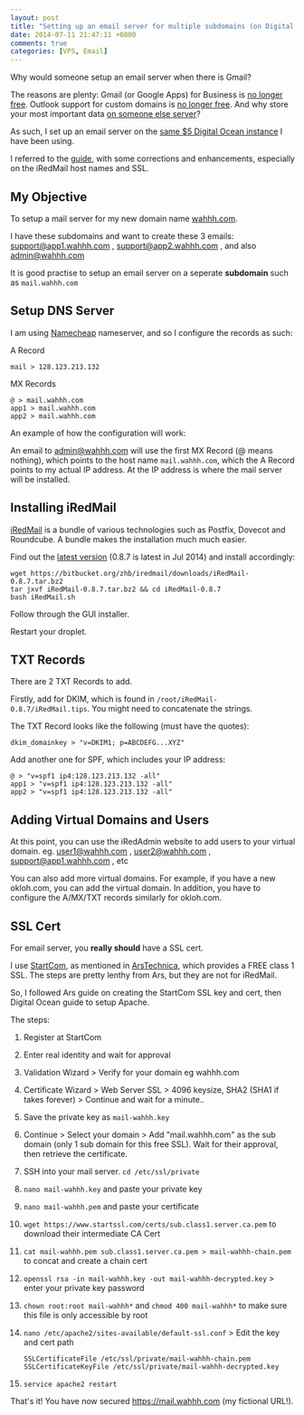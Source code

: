 ```yaml
---
layout: post
title: "Setting up an email server for multiple subdomains (on Digital Ocean)"
date: 2014-07-11 21:47:11 +0800
comments: true
categories: [VPS, Email]
---
```


Why would someone setup an email server when there is Gmail?

The reasons are plenty: Gmail (or Google Apps) for Business is [no longer free](http://lifehacker.com/5967154/what-should-i-do-now-that-google-apps-accounts-are-no-longer-free). Outlook support for custom domains is [no longer free](http://www.zdnet.com/microsoft-ends-support-for-custom-domains-in-free-email-service-7000028306/). And why store your most important data [on someone else server](http://arstechnica.com/information-technology/2014/02/how-to-run-your-own-e-mail-server-with-your-own-domain-part-1/)?

<!-- more -->

As such, I set up an email server on the [same $5 Digital Ocean instance](http://samwize.com/2014/05/16/migrating-from-shared-webhost-to-vps-for-wordpress/) I have been using.

I referred to the [guide](https://www.digitalocean.com/community/tutorials/how-to-install-iredmail-on-ubuntu-12-04-x64), with some corrections and enhancements, especially on the iRedMail host names and SSL.


## My Objective

To setup a mail server for my new domain name [wahhh.com](http://wahhh.com).

I have these subdomains and want to create these 3 emails: support@app1.wahhh.com , support@app2.wahhh.com , and also admin@wahhh.com

It is good practise to setup an email server on a seperate **subdomain** such as `mail.wahhh.com`


## Setup DNS Server

I am using [Namecheap](http://www.namecheap.com/?aff=68466) nameserver, and so I configure the records as such:

A Record

    mail > 128.123.213.132

MX Records

    @ > mail.wahhh.com
    app1 > mail.wahhh.com
    app2 > mail.wahhh.com

An example of how the configuration will work: 

An email to admin@wahhh.com will use the first MX Record (@ means nothing), which points to the host name `mail.wahhh.com`, which the A Record points to my actual IP address. At the IP address is where the mail server will be installed.


## Installing iRedMail

[iRedMail](http://www.iredmail.org/index.html) is a bundle of various technologies such as Postfix, Dovecot and Roundcube. A bundle makes the installation much much easier.

Find out the [latest version](http://www.iredmail.org/download.html) (0.8.7 is latest in Jul 2014) and install accordingly:

```
wget https://bitbucket.org/zhb/iredmail/downloads/iRedMail-0.8.7.tar.bz2
tar jxvf iRedMail-0.8.7.tar.bz2 && cd iRedMail-0.8.7
bash iRedMail.sh
```

Follow through the GUI installer.

Restart your droplet.


## TXT Records

There are 2 TXT Records to add.

Firstly, add for DKIM, which is found in `/root/iRedMail-0.8.7/iRedMail.tips`. You might need to concatenate the strings. 

The TXT Record looks like the following (must have the quotes):

```
dkim_domainkey > "v=DKIM1; p=ABCDEFG...XYZ"
```

Add another one for SPF, which includes your IP address:

```
@ > "v=spf1 ip4:128.123.213.132 -all"
app1 > "v=spf1 ip4:128.123.213.132 -all"
app2 > "v=spf1 ip4:128.123.213.132 -all"
```


## Adding Virtual Domains and Users

At this point, you can use the iRedAdmin website to add users to your virtual domain. eg. user1@wahhh.com , user2@wahhh.com , support@app1.wahhh.com , etc

You can also add more virtual domains. For example, if you have a new okloh.com, you can add the virtual domain. In addition, you have to configure the A/MX/TXT records similarly for okloh.com.


## SSL Cert

For email server, you **really should** have a SSL cert.

I use [StartCom](https://www.startssl.com/), as mentioned in [ArsTechnica](http://arstechnica.com/information-technology/2014/03/taking-e-mail-back-part-2-arming-your-server-with-postfix-dovecot/), which provides a FREE class 1 SSL. The steps are pretty lenthy from Ars, but they are not for iRedMail.

So, I followed Ars guide on creating the StartCom SSL key and cert, then Digital Ocean guide to setup Apache. 

The steps:

1. Register at StartCom

2. Enter real identity and wait for approval

3. Validation Wizard > Verify for your domain eg wahhh.com

4. Certificate Wizard > Web Server SSL > 4096 keysize, SHA2 (SHA1 if takes forever) > Continue and wait for a minute..

5. Save the private key as `mail-wahhh.key`

6. Continue > Select your domain > Add "mail.wahhh.com" as the sub domain (only 1 sub domain for this free SSL). Wait for their approval, then retrieve the certificate.

7. SSH into your mail server. `cd /etc/ssl/private`

8. `nano mail-wahhh.key` and paste your private key

9. `nano mail-wahhh.pem` and paste your certificate

10. `wget https://www.startssl.com/certs/sub.class1.server.ca.pem` to download their intermediate CA Cert

11. `cat mail-wahhh.pem sub.class1.server.ca.pem > mail-wahhh-chain.pem` to concat and create a chain cert

12. `openssl rsa -in mail-wahhh.key -out mail-wahhh-decrypted.key` > enter your private key password

13. `chown root:root mail-wahhh*` and `chmod 400 mail-wahhh*` to make sure this file is only accessible by root

14. `nano /etc/apache2/sites-available/default-ssl.conf` > Edit the key and cert path

        SSLCertificateFile /etc/ssl/private/mail-wahhh-chain.pem
        SSLCertificateKeyFile /etc/ssl/private/mail-wahhh-decrypted.key

15. `service apache2 restart`

That's it! You have now secured https://mail.wahhh.com (my fictional URL!).
